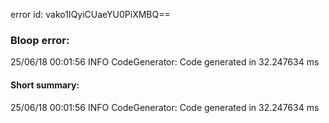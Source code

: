 error id: vako1IQyiCUaeYU0PiXMBQ==
### Bloop error:

25/06/18 00:01:56 INFO CodeGenerator: Code generated in 32.247634 ms
#### Short summary: 

25/06/18 00:01:56 INFO CodeGenerator: Code generated in 32.247634 ms